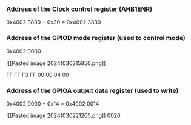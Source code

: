 ### Address of the Clock control register (AHB1ENR)
0x4002 3800 + 0x30 = 0x4002 3830
### Address of the GPIOD mode register (used to control mode)
 0x4002 0000

![[Pasted image 20241030215950.png]]

FF FF F3 FF
00 00 04 00


### Address of the GPIOA output data register (used to write)
0x4002 0000 + 0x14 = 0x4002 0014

![[Pasted image 20241030221205.png]]
0020
